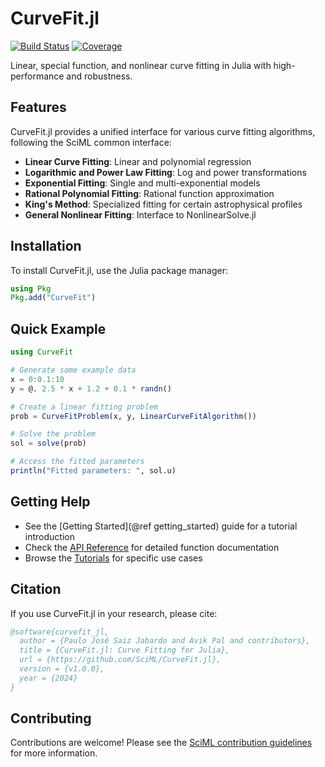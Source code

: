 # CurveFit.jl

[![Build Status](https://github.com/SciML/CurveFit.jl/workflows/CI/badge.svg)](https://github.com/SciML/CurveFit.jl/actions)
[![Coverage](https://codecov.io/gh/SciML/CurveFit.jl/branch/master/graph/badge.svg)](https://codecov.io/gh/SciML/CurveFit.jl)

Linear, special function, and nonlinear curve fitting in Julia with high-performance and robustness.

## Features

CurveFit.jl provides a unified interface for various curve fitting algorithms, following the SciML common interface:

- **Linear Curve Fitting**: Linear and polynomial regression
- **Logarithmic and Power Law Fitting**: Log and power transformations
- **Exponential Fitting**: Single and multi-exponential models
- **Rational Polynomial Fitting**: Rational function approximation
- **King's Method**: Specialized fitting for certain astrophysical profiles
- **General Nonlinear Fitting**: Interface to NonlinearSolve.jl

## Installation

To install CurveFit.jl, use the Julia package manager:

```julia
using Pkg
Pkg.add("CurveFit")
```

## Quick Example

```julia
using CurveFit

# Generate some example data
x = 0:0.1:10
y = @. 2.5 * x + 1.2 + 0.1 * randn()

# Create a linear fitting problem
prob = CurveFitProblem(x, y, LinearCurveFitAlgorithm())

# Solve the problem
sol = solve(prob)

# Access the fitted parameters
println("Fitted parameters: ", sol.u)
```

## Getting Help

- See the [Getting Started](@ref getting_started) guide for a tutorial introduction
- Check the [API Reference](@ref) for detailed function documentation
- Browse the [Tutorials](@ref) for specific use cases

## Citation

If you use CurveFit.jl in your research, please cite:

```bibtex
@software{curvefit_jl,
  author = {Paulo José Saiz Jabardo and Avik Pal and contributors},
  title = {CurveFit.jl: Curve Fitting for Julia},
  url = {https://github.com/SciML/CurveFit.jl},
  version = {v1.0.0},
  year = {2024}
}
```

## Contributing

Contributions are welcome! Please see the [SciML contribution guidelines](https://sciml.ai/contributing.html) for more information.